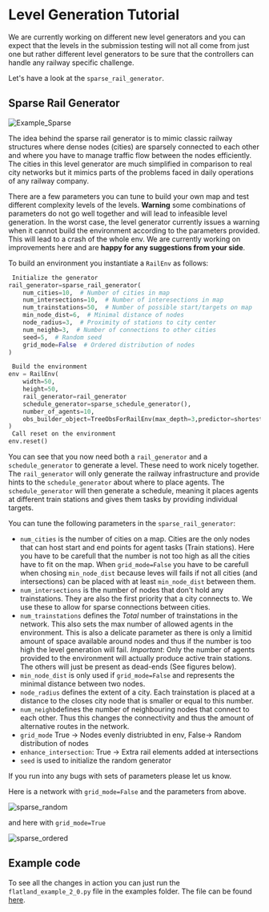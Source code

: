 # Level Generation Tutorial

We are currently working on different new level generators and you can expect that the levels in the submission testing will not all come from just one but rather different level generators to be sure that the controllers can handle any railway specific challenge.

Let's have a look at the `sparse_rail_generator`.

## Sparse Rail Generator
![Example_Sparse](https://i.imgur.com/DP8sIyx.png)

The idea behind the sparse rail generator is to mimic classic railway structures where dense nodes (cities) are sparsely connected to each other and where you have to manage traffic flow between the nodes efficiently.
The cities in this level generator are much simplified in comparison to real city networks but it mimics parts of the problems faced in daily operations of any railway company.

There are a few parameters you can tune to build your own map and test different complexity levels of the levels.
**Warning** some combinations of parameters do not go well together and will lead to infeasible level generation.
In the worst case, the level generator currently issues a warning when it cannot build the environment according to the parameters provided.
This will lead to a crash of the whole env.
We are currently working on improvements here and are **happy for any suggestions from your side**.

To build an environment you instantiate a `RailEnv` as follows:

```python
 Initialize the generator
rail_generator=sparse_rail_generator(
    num_cities=10,  # Number of cities in map
    num_intersections=10,  # Number of interesections in map
    num_trainstations=50,  # Number of possible start/targets on map
    min_node_dist=6,  # Minimal distance of nodes
    node_radius=3,  # Proximity of stations to city center
    num_neighb=3,  # Number of connections to other cities
    seed=5,  # Random seed
    grid_mode=False  # Ordered distribution of nodes
)

 Build the environment
env = RailEnv(
    width=50,
    height=50,
    rail_generator=rail_generator
    schedule_generator=sparse_schedule_generator(),
    number_of_agents=10,
    obs_builder_object=TreeObsForRailEnv(max_depth=3,predictor=shortest_path_predictor)
)
 Call reset on the environment
env.reset()
```

You can see that you now need both a `rail_generator` and a `schedule_generator` to generate a level. These need to work nicely together. The `rail_generator` will only generate the railway infrastructure and provide hints to the `schedule_generator` about where to place agents. The `schedule_generator` will then generate a schedule, meaning it places agents at different train stations and gives them tasks by providing individual targets.

You can tune the following parameters in the `sparse_rail_generator`:

- `num_cities` is the number of cities on a map. Cities are the only nodes that can host start and end points for agent tasks (Train stations). Here you have to be carefull that the number is not too high as all the cities have to fit on the map. When `grid_mode=False` you have to be carefull when chosing `min_node_dist` because leves will fails if not all cities (and intersections) can be placed with at least `min_node_dist` between them.
- `num_intersections` is the number of nodes that don't hold any trainstations. They are also the first priority that a city connects to. We use these to allow for sparse connections between cities.
- `num_trainstations` defines the *Total* number of trainstations in the network. This also sets the max number of allowed agents in the environment. This is also a delicate parameter as there is only a limitid amount of space available around nodes and thus if the number is too high the level generation will fail. *Important*: Only the number of agents provided to the environment will actually produce active train stations. The others will just be present as dead-ends (See figures below).
- `min_node_dist` is only used if `grid_mode=False` and represents the minimal distance between two nodes.
- `node_radius` defines the extent of a city. Each trainstation is placed at a distance to the closes city node that is smaller or equal to this number.
- `num_neighb`defines the number of neighbouring nodes that connect to each other. Thus this changes the connectivity and thus the amount of alternative routes in the network.
- `grid_mode` True -> Nodes evenly distriubted in env, False-> Random distribution of nodes
- `enhance_intersection`: True -> Extra rail elements added at intersections
- `seed` is used to initialize the random generator


If you run into any bugs with sets of parameters please let us know.

Here is a network with `grid_mode=False` and the parameters from above.

![sparse_random](https://i.imgur.com/Xg7nifF.png)

and here with `grid_mode=True`

![sparse_ordered](https://i.imgur.com/jyA7Pt4.png)

## Example code

To see all the changes in action you can just run the `flatland_example_2_0.py` file in the examples folder. The file can be found [here](https://gitlab.aicrowd.com/flatland/flatland/blob/master/examples/flatland_2_0_example.py).
